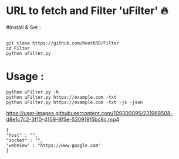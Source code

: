 # URL to fetch and Filter 'uFilter' :fire:

#Install & Set :

<pre class="notranslate"><code>
git clone https://github.com/RootKRD/Filter
cd Filter
python uFilter.py
</code></pre>

# Usage : 

```
python uFilter.py -h
python uFilter.py https://example.com -txt
python uFilter.py https://example.com -txt -js -json
```


https://user-images.githubusercontent.com/109300095/231968508-d8e1c7c2-3f10-4109-9f5e-520919f5bc8c.mp4


<pre class="notranslate"><code>{
"host" : "",
"socket" : "",
"webView" : "https://www.google.com"
}
</code></pre>
